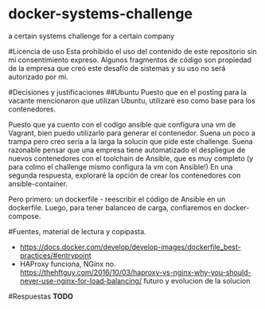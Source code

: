 # docker-systems-challenge
a certain systems challenge for a certain company

#Licencia de uso
Esta prohibido el uso del contenido de este repositorio sin mi consentimiento expreso.
Algunos fragmentos de código son propiedad de la empresa que creó este desafío de sistemas y su uso no será autorizado por mi.

#Decisiones y justificaciones
##Ubuntu
Puesto que en el posting para la vacante mencionaron que utilizan Ubuntu, utilizaré eso como base para los contenedores.

Puesto que ya cuento con el codigo ansible que configura una vm de Vagrant, bien puedo utilizarlo para generar el contenedor.
Suena un poco a trampa pero creo sería a la larga la solucin que pide este challenge. Suena razonable pensar que una empresa tiene automatizado el despliegue de nuevos contenedores con el toolchain de Ansible, que es muy completo (y para colmo el challenge mismo configura la vm con Ansible!)
En una segunda respuesta, exploraré la opción de crear los contenedores con ansible-container.

Pero primero: un dockerfile - reescribir el código de Ansible en un dockerfile.
Luego, para tener balanceo de carga, confiaremos en docker-compose.

#Fuentes, material de lectura y copipasta.
 * https://docs.docker.com/develop/develop-images/dockerfile_best-practices/#entrypoint
 * HAProxy funciona, NGinx no. https://thehftguy.com/2016/10/03/haproxy-vs-nginx-why-you-should-never-use-nginx-for-load-balancing/
futuro y evolucion de la solucion

#Respuestas
__TODO__

